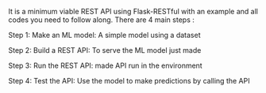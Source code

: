 It is a minimum viable REST API using Flask-RESTful with an example and all codes you need to follow along. There are 4 main steps :

Step 1: Make an ML model: A simple model using a dataset

Step 2: Build a REST API: To serve the ML model just made

Step 3: Run the REST API: made API run in the environment

Step 4: Test the API: Use the model to make predictions by calling the API
